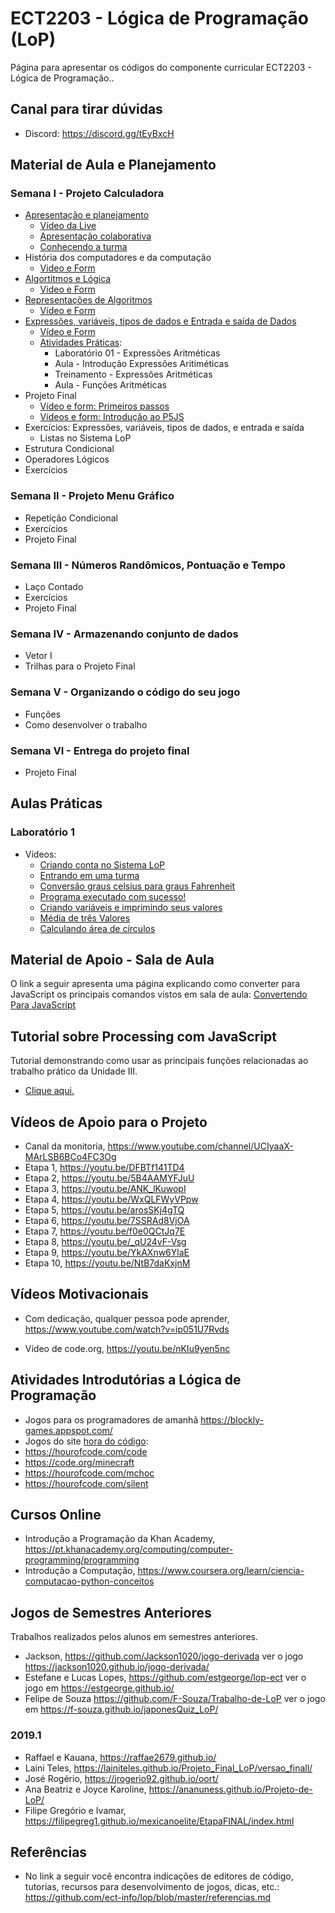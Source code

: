 # ECT2203 - Lógica de Programação (LoP)

Página para apresentar os códigos do componente curricular ECT2203 - Lógica de Programação..

## Canal para tirar dúvidas
* Discord: https://discord.gg/tEyBxcH

## Material de Aula e Planejamento 

### Semana I - Projeto Calculadora 

* [Apresentação e planejamento](https://docs.google.com/presentation/d/1X6LxT1_cNH7gtzHu4vrbiXSpCBvMINXmIshmlUrxcTg)
  * [Vídeo da Live](https://www.youtube.com/watch?v=W6yL3u0ubGM)
  * [Apresentação colaborativa](https://docs.google.com/presentation/d/1L3vZP8Wgs1cXanybuzi6ddRfbSb3R3Dx6HQriBJ-svM/edit#slide=id.g6f2b6894d4_2_0) 
  * [Conhecendo a turma](https://docs.google.com/forms/d/1RpcCRFH1KP_V6Se2SpoVKshrMu_3Q_d1N7Jsy2PMors/edit?usp=sharing)  
* História dos computadores e da computação
  * [Video e Form](https://forms.gle/EeqT5ELgnwfVmzQz5) 
* [Algortitmos e Lógica](https://docs.google.com/presentation/d/19oEvQmZQcjJ1igmTeuYchdfaiyUvLKaHN7a98feOR2M)
  * [Video e Form](https://docs.google.com/forms/d/e/1FAIpQLSdtfVZFSzo3JOChPivQxAGTtnmERzsVz4qTyJeKqNPnZ6dirw/viewform)
* [Representações de Algoritmos](https://docs.google.com/presentation/d/1o-okipfRGG-cb6zkoy40qzfA54GZ12ndGNg1F6U7iQ4/edit?usp=sharing) 
  * [Vídeo e Form](https://forms.gle/aKJLN87stNqbECia7) 
* [Expressões, variáveis, tipos de dados e Entrada e saída de Dados](https://docs.google.com/presentation/d/19zKnIfE_nd6YtAXLNktDTDnO4jvaJQ6jsFotvS3K89g/edit?usp=sharing) 
  * [Vídeo e Form](https://forms.gle/p8MqwBRbfE1HyqL56)
  * [Atividades Práticas](lop.ect.ufrn.br):
    * Laboratório 01 - Expressões Aritméticas
    * Aula - Introdução Expressões Aritiméticas
    * Treinamento - Expressões Aritméticas
    * Aula - Funções Aritméticas
* Projeto Final
  * [Vídeo e form: Primeiros passos](https://forms.gle/DYfQ9XWWTXcdoz3M8)
  * [Vídeos e form: Introdução ao P5JS](https://forms.gle/WadDZNtfjxQRTtTk6) 
* Exercícios: Expressões, variáveis, tipos de dados, e entrada e saída
  * Listas no Sistema LoP
* Estrutura Condicional  
* Operadores Lógicos  
* Exercícios  

### Semana II - Projeto Menu Gráfico
* Repetição Condicional  
* Exercícios 
* Projeto Final 

### Semana III - Números Randômicos, Pontuação e Tempo
* Laço Contado
* Exercícios
* Projeto Final 

### Semana IV - Armazenando conjunto de dados
* Vetor I
* Trilhas para o Projeto Final 


### Semana V - Organizando o código do seu jogo
* Funções
* Como desenvolver o trabalho

### Semana VI  - Entrega do projeto final
* Projeto Final 


## Aulas Práticas

### Laboratório 1
* Vídeos:
  * [Criando conta no Sistema LoP](https://www.youtube.com/watch?v=uMdTz7DBlhA) 
  * [Entrando em uma turma](https://www.youtube.com/watch?v=vgJoUK16lew) 
  * [Conversão graus celsius para graus Fahrenheit](https://www.youtube.com/watch?v=OU4hIU4gYf0)
  * [Programa executado com sucesso!](https://www.youtube.com/watch?v=X6FkqljVom0)
  * [Criando variáveis e imprimindo seus valores](https://www.youtube.com/watch?v=N1O41sG3pqw)
  * [Média de três Valores](https://www.youtube.com/watch?v=X0kISjkHFps)
  * [Calculando área de círculos](https://www.youtube.com/watch?v=4f-qdHu54bc)

## Material de Apoio - Sala de Aula

O link a seguir apresenta uma página explicando como converter para JavaScript os principais comandos vistos em sala de aula: [Convertendo Para JavaScript](https://github.com/orivaldosantana/ECT2203LoP/tree/master/convertendo)

## Tutorial sobre Processing com JavaScript

Tutorial demonstrando como usar as principais funções relacionadas ao trabalho prático da Unidade III.

* [Clique aqui.](https://github.com/orivaldosantana/ECT2203LoP/tree/master/tutorial)

## Vídeos de Apoio para o Projeto
* Canal da monitoria, https://www.youtube.com/channel/UCIyaaX-MArLSB6BCo4FC3Og 
* Etapa 1, https://youtu.be/DFBTf141TD4
* Etapa 2, https://youtu.be/5B4AAMYFJuU 
* Etapa 3, https://youtu.be/ANK_lKuwopI 
* Etapa 4, https://youtu.be/WxQLFWyVPpw
* Etapa 5, https://youtu.be/arosSKj4gTQ
* Etapa 6, https://youtu.be/7SSRAd8VjOA
* Etapa 7, https://youtu.be/f0e0QCtJq7E
* Etapa 8, https://youtu.be/_qU24vF-Vsg
* Etapa 9, https://youtu.be/YkAXnw6YlaE
* Etapa 10, https://youtu.be/NtB7daKxjnM


## Vídeos Motivacionais

* Com dedicação, qualquer pessoa pode aprender, <https://www.youtube.com/watch?v=ip051U7Rvds>

* Vídeo de code.org, <https://youtu.be/nKIu9yen5nc>

## Atividades Introdutórias a Lógica de Programação

* Jogos para os programadores de amanhã <https://blockly-games.appspot.com/>  
* Jogos do site [hora do código](code.org):
 * https://hourofcode.com/code
 * https://code.org/minecraft
 * https://hourofcode.com/mchoc
 * https://hourofcode.com/silent

## Cursos Online 
* Introdução a Programação da Khan Academy, https://pt.khanacademy.org/computing/computer-programming/programming   
* Introdução a Computação, https://www.coursera.org/learn/ciencia-computacao-python-conceitos 

## Jogos de Semestres Anteriores

Trabalhos realizados pelos alunos em semestres anteriores. 

* Jackson, https://github.com/Jackson1020/jogo-derivada ver o jogo https://jackson1020.github.io/jogo-derivada/ 
* Estefane e Lucas Lopes, https://github.com/estgeorge/lop-ect ver o jogo em https://estgeorge.github.io/
* Felipe de Souza https://github.com/F-Souza/Trabalho-de-LoP ver o jogo em https://f-souza.github.io/japonesQuiz_LoP/ 

### 2019.1 
* Raffael e Kauana, https://raffae2679.github.io/
* Laini Teles, https://lainiteles.github.io/Projeto_Final_LoP/versao_finall/
* José Rogério, https://jrogerio92.github.io/oort/ 
* Ana Beatriz e Joyce Karoline, https://ananuness.github.io/Projeto-de-LoP/
* Filipe Gregório e Ivamar, https://filipegreg1.github.io/mexicanoelite/EtapaFINAL/index.html 

## Referências

* No link a seguir você encontra indicações de editores de código, tutorias, recursos para desenvolvimento de jogos, dicas,  etc.: <https://github.com/ect-info/lop/blob/master/referencias.md> 
